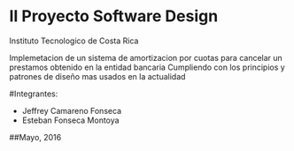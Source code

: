 # II Proyecto Software Design
Instituto Tecnologico de Costa Rica

Implemetacion de un sistema de amortizacion por cuotas para cancelar un prestamos obtenido en la entidad bancaria
Cumpliendo con los principios y patrones de diseño mas usados en la actualidad

#Integrantes:
- Jeffrey Camareno Fonseca
- Esteban Fonseca Montoya

##Mayo, 2016

